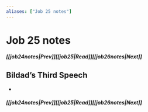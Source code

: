 ```yaml
---
aliases: ["Job 25 notes"]
---
```

# Job 25 notes
##### <span class=arrow-left></span>[[job24notes|Prev]]<span class=navigation-separator></span>[[job25|Read]]<span class=navigation-separator></span>[[job26notes|Next]]<span class=arrow-right></span>
## Bildad’s Third Speech
- 
##### <span class=arrow-left></span>[[job24notes|Prev]]<span class=navigation-separator></span>[[job25|Read]]<span class=navigation-separator></span>[[job26notes|Next]]<span class=arrow-right></span>